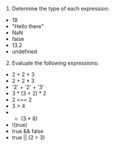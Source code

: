 1. Determine the type of each expression:
* 19
* "Hello there"
* NaN
* false
* 13.2
* undefined

2. Evaluate the following expressions:
* 2 + 2 + 3
* 2 + 2 * 3
* '2' + '2' + '3'
* 3 * (3 + 2) * 2
* 2 === 2
* 3 > 4
* - (3 * 8)
* !(true)
* true && false
* true || (2 > 3)